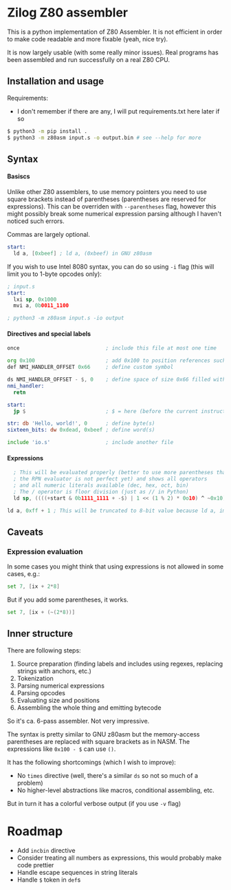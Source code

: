 # Zilog Z80 assembler


This is a python implementation of Z80 Assembler. It is not efficient in order
to make code readable and more fixable (yeah, nice try).

It is now largely usable (with some really minor issues). Real programs has been
assembled and run successfully on a real Z80 CPU.

## Installation and usage

Requirements:
* I don't remember if there are any, I will put requirements.txt here later if so

```bash
$ python3 -m pip install .
$ python3 -m z80asm input.s -o output.bin # see --help for more
```

## Syntax

#### Basiscs

Unlike other Z80 assemblers, to use memory pointers you need to use square
brackets instead of parentheses (parentheses are reserved for expressions).
This can be overriden with `--parentheses` flag, however this might possibly
break some numerical expression parsing although I haven't noticed such errors.

Commas are largely optional.

```asm
start:
  ld a, [0xbeef] ; ld a, (0xbeef) in GNU z80asm
```

If you wish to use Intel 8080 syntax, you can do so using `-i` flag (this will
limit you to 1-byte opcodes only):

```asm
; input.s
start:
  lxi sp, 0x1000
  mvi a, 0b0011_1100

; python3 -m z80asm input.s -io output
```

#### Directives and special labels

```asm
once                            ; include this file at most one time

org 0x100                       ; add 0x100 to position references such as labels
def NMI_HANDLER_OFFSET 0x66     ; define custom symbol

ds NMI_HANDLER_OFFSET - $, 0    ; define space of size 0x66 filled with zeroes
nmi_handler:
  retn

start:
  jp $                          ; $ = here (before the current instruction, i.e. at start label posiition in this example)

str: db 'Hello, world!', 0      ; define byte(s)
sixteen_bits: dw 0xdead, 0xbeef ; define word(s)

include 'io.s'                  ; include another file
```

#### Expressions

```asm
  ; This will be evaluated properly (better to use more parentheses than less because
  ; the RPN evaluator is not perfect yet) and shows all operators
  ; and all numeric literals available (dec, hex, oct, bin)
  ; The / operator is floor division (just as // in Python)
  ld sp, ((((+start & 0b1111_1111 + -$) | 1 << (1 % 2) * 0o10) ^ ~0x10) >> 4) - (30/2)

ld a, 0xff + 1 ; This will be truncated to 8-bit value because ld a, imm8 expects one byte
```

## Caveats

### Expression evaluation

In some cases you might think that using expressions is not allowed in some
cases, e.g.:

```asm
set 7, [ix + 2*8]
```

But if you add some parentheses, it works.

```asm
set 7, [ix + (~(2*8))]
```

## Inner structure

There are following steps:

1. Source preparation (finding labels and includes using regexes, replacing strings with anchors, etc.)
2. Tokenization
3. Parsing numerical expressions
4. Parsing opcodes
5. Evaluating size and positions
6. Assembling the whole thing and emitting bytecode

So it's ca. 6-pass assembler. Not very impressive.

The syntax is pretty similar to GNU z80asm but the memory-access parentheses
are replaced with square brackets as in NASM. The expressions like `0x100 - $`
can use `()`.

It has the following shortcomings (which I wish to improve):
* No `times` directive (well, there's a similar `ds` so not so much of a problem)
* No higher-level abstractions like macros, conditional assembling, etc.

But in turn it has a colorful verbose output (if you use `-v` flag)

# Roadmap

* Add `incbin` directive
* Consider treating all numbers as expressions, this would probably make code prettier
* Handle escape sequences in string literals
* Handle `$` token in `def`s
